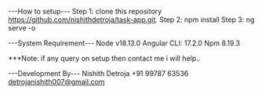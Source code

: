 ---How to setup---
Step 1: clone this repository https://github.com/nishithdetroja/task-app.git.
Step 2: npm install
Step 3: ng serve -o


---System Requirement---
Node v18.13.0
Angular CLI: 17.2.0
Npm 8.19.3

***Note: if any query on setup then contact me i will help..

---Development By---
Nishith Detroja
+91 99787 63536
detrojanishith007@gmail.com